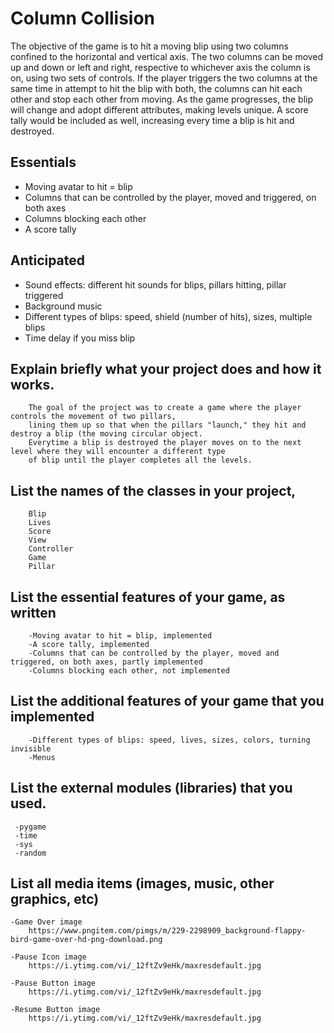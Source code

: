 # Column Collision 
 
The objective of the game is to hit a moving blip using two columns confined to the horizontal and vertical axis. The two columns can be moved up and down or left and right, respective to whichever axis the column is on, using two sets of controls. If the player triggers the two columns at the same time in attempt to hit the blip with both, the columns can hit each other and stop each other from moving. As the game progresses, the blip will change and adopt different attributes, making levels unique. A score tally would be included as well, increasing every time a blip is hit and destroyed.  
 
## Essentials 
- Moving avatar to hit = blip 
- Columns that can be controlled by the player, moved and triggered, on both axes 
- Columns blocking each other 
- A score tally  

## Anticipated 
- Sound effects: different hit sounds for blips, pillars hitting, pillar triggered 
- Background music 
- Different types of blips: speed, shield (number of hits), sizes, multiple blips 
- Time delay if you miss blip

## Explain briefly what your project does and how it works.
        The goal of the project was to create a game where the player controls the movement of two pillars,
        lining them up so that when the pillars "launch," they hit and destroy a blip (the moving circular object.
        Everytime a blip is destroyed the player moves on to the next level where they will encounter a different type
        of blip until the player completes all the levels.

## List the names of the classes in your project,
        Blip
        Lives
        Score
        View
        Controller
        Game
        Pillar

## List the essential features of your game, as written
        -Moving avatar to hit = blip, implemented
        -A score tally, implemented
        -Columns that can be controlled by the player, moved and triggered, on both axes, partly implemented
        -Columns blocking each other, not implemented

## List the additional features of your game that you implemented
        -Different types of blips: speed, lives, sizes, colors, turning invisible
        -Menus

## List the external modules (libraries) that you used.
     -pygame
     -time
     -sys
     -random

## List all media items (images, music, other graphics, etc)
    -Game Over image
        https://www.pngitem.com/pimgs/m/229-2298909_background-flappy-bird-game-over-hd-png-download.png

    -Pause Icon image
        https://i.ytimg.com/vi/_12ftZv9eHk/maxresdefault.jpg

    -Pause Button image
        https://i.ytimg.com/vi/_12ftZv9eHk/maxresdefault.jpg
        
    -Resume Button image
        https://i.ytimg.com/vi/_12ftZv9eHk/maxresdefault.jpg

